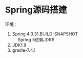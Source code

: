 

# Spring源码搭建

<!--

https://www.cnblogs.com/coder-qi/p/11072500.html
https://www.cnblogs.com/inkyi/p/15644920.html


-->

环境： 
1. Spring 4.3.31.BUILD-SNAPSHOT  
&emsp; Spring 5依赖JDK9
2. JDK1.8
3. gradle-7.4.1

